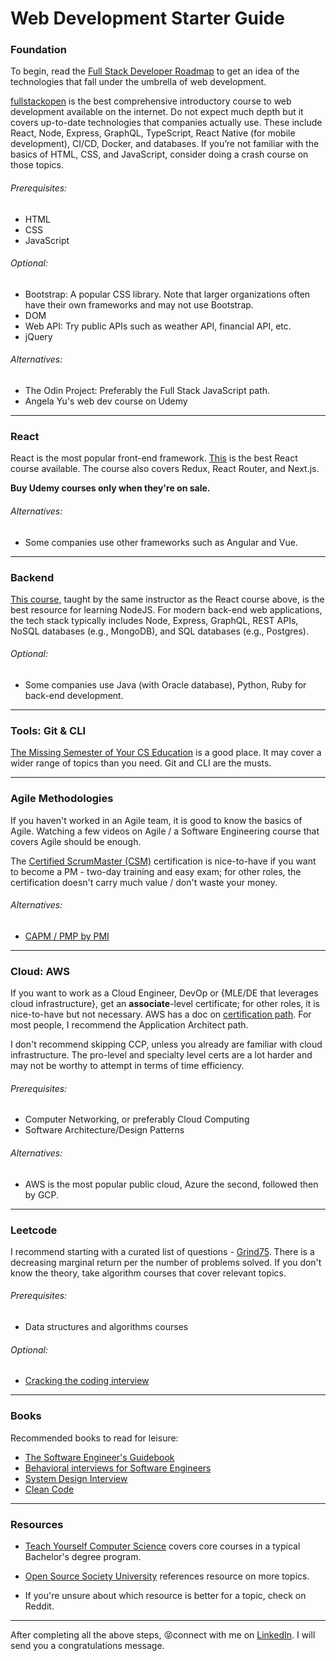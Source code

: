 # Web Development Starter Guide

### Foundation

To begin, read the [Full Stack Developer Roadmap](https://roadmap.sh/full-stack) to get an idea of the technologies that fall under the umbrella of web development.

[fullstackopen](https://fullstackopen.com/) is the best comprehensive introductory course to web development available on the internet. Do not expect much depth but it covers up-to-date technologies that companies actually use. These include React, Node, Express, GraphQL, TypeScript, React Native (for mobile development), CI/CD, Docker, and databases. If you’re not familiar with the basics of HTML, CSS, and JavaScript, consider doing a crash course on those topics.

###### Prerequisites:

- HTML
- CSS
- JavaScript

###### Optional:

- Bootstrap: A popular CSS library. Note that larger organizations often have their own frameworks and may not use Bootstrap.
- DOM
- Web API: Try public APIs such as weather API, financial API, etc.
- jQuery

###### Alternatives:

- The Odin Project: Preferably the Full Stack JavaScript path.
- Angela Yu's web dev course on Udemy

---

### React

React is the most popular front-end framework. [This](https://www.udemy.com/course/react-the-complete-guide-incl-redux/) is the best React course available. The course also covers Redux, React Router, and Next.js.

**Buy Udemy courses only when they're on sale.**

###### Alternatives:

- Some companies use other frameworks such as Angular and Vue.

---

### Backend

[This course](https://www.udemy.com/course/nodejs-the-complete-guide/), taught by the same instructor as the React course above, is the best resource for learning NodeJS. For modern back-end web applications, the tech stack typically includes Node, Express, GraphQL, REST APIs, NoSQL databases (e.g., MongoDB), and SQL databases (e.g., Postgres).

###### Optional:

- Some companies use Java (with Oracle database), Python, Ruby for back-end development.

---

### Tools: Git & CLI

[The Missing Semester of Your CS Education](https://missing.csail.mit.edu/) is a good place. It may cover a wider range of topics than you need. Git and CLI are the musts.

---

### Agile Methodologies

If you haven't worked in an Agile team, it is good to know the basics of Agile. Watching a few videos on Agile / a Software Engineering course that covers Agile should be enough.

The [Certified ScrumMaster (CSM)](https://www.scrumalliance.org/get-certified) certification is nice-to-have if you want to become a PM - two-day training and easy exam; for other roles, the certification doesn't carry much value / don't waste your money.

###### Alternatives:

- [CAPM / PMP by PMI](https://www.pmi.org/certifications)

---

### Cloud: AWS

If you want to work as a Cloud Engineer, DevOp or {MLE/DE that leverages cloud infrastructure}, get an **associate**-level certificate; for other roles, it is nice-to-have but not necessary. AWS has a doc on [certification path](https://aws.amazon.com/certification/). For most people, I recommend the Application Architect path.

I don't recommend skipping CCP, unless you already are familiar with cloud infrastructure. The pro-level and specialty level certs are a lot harder and may not be worthy to attempt in terms of time efficiency.

###### Prerequisites:

- Computer Networking, or preferably Cloud Computing
- Software Architecture/Design Patterns

###### Alternatives:

- AWS is the most popular public cloud, Azure the second, followed then by GCP.

---

### Leetcode

I recommend starting with a curated list of questions - [Grind75](https://www.techinterviewhandbook.org/grind75). There is a decreasing marginal return per the number of problems solved. If you don't know the theory, take algorithm courses that cover relevant topics.

###### Prerequisites:

- Data structures and algorithms courses

###### Optional:

- [Cracking the coding interview](https://www.amazon.ca/Cracking-Coding-Interview-Programming-Questions/dp/0984782850/)

---

### Books

Recommended books to read for leisure:

- [The Software Engineer's Guidebook](https://www.amazon.ca/Software-Engineers-Guidebook-Navigating-positions/dp/908338182X)
- [Behavioral interviews for Software Engineers](https://www.amazon.ca/Behavioral-Interviews-Software-Engineers-Strategies/dp/B0C1JFQYCR/)
- [System Design Interview](https://www.amazon.ca/System-Design-Interview-Insiders-Guide/dp/1736049119/)
- [Clean Code](https://www.amazon.ca/Clean-Code-Handbook-Software-Craftsmanship-ebook/dp/B001GSTOAM)

---

### Resources

- [Teach Yourself Computer Science](https://teachyourselfcs.com/) covers core courses in a typical Bachelor's degree program.

- [Open Source Society University](https://github.com/ossu/computer-science) references resource on more topics.

- If you're unsure about which resource is better for a topic, check on Reddit.

---

After completing all the above steps, 😝connect with me on [LinkedIn](https://www.linkedin.com/in/leo-hong/). I will send you a congratulations message.
